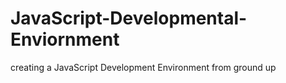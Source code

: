 # JavaScript-Developmental-Enviornment
creating a JavaScript Development Environment from ground up
